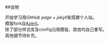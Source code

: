 ##说明

开始学习用*GitHub page + jekyll*来搭建个人站。
<br>模版fork自[Azeril](https://github.com/Azeril/azeril.github.io)。
<br>除了部分样式库及config沿用模版，其他均自己重写。
<br>其他细节待补充。
